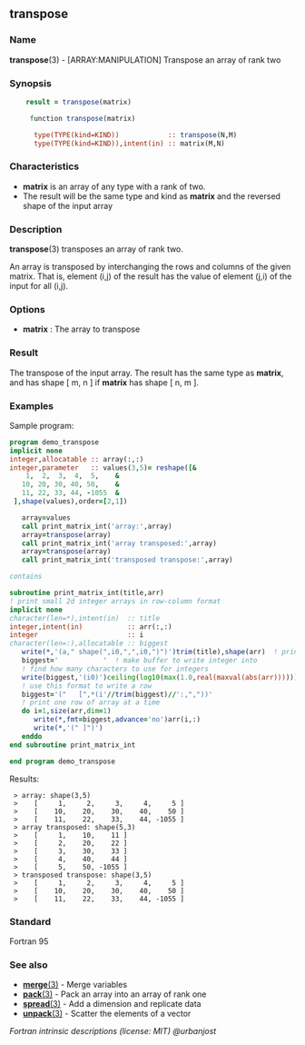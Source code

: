 ## transpose

### **Name**

**transpose**(3) - \[ARRAY:MANIPULATION\] Transpose an array of rank two

### **Synopsis**
```fortran
    result = transpose(matrix)
```
```fortran
     function transpose(matrix)

      type(TYPE(kind=KIND))            :: transpose(N,M)
      type(TYPE(kind=KIND)),intent(in) :: matrix(M,N)
```
### **Characteristics**

  - **matrix** is an array of any type with a rank of two.
  - The result will be the same type and kind as **matrix** and the
    reversed shape of the input array

### **Description**

  **transpose**(3) transposes an array of rank two.

  An array is transposed by interchanging the rows and columns of the
  given matrix. That is, element (i,j) of the result has the value of
  element (j,i) of the input for all (i,j).

### **Options**

- **matrix**
  : The array to transpose

### **Result**

The transpose of the input array. The result has the same type as
**matrix**, and has shape \[ m, n \] if **matrix** has shape \[ n, m \].

### **Examples**

Sample program:
```fortran
program demo_transpose
implicit none
integer,allocatable :: array(:,:)
integer,parameter   :: values(3,5)= reshape([&
    1,  2,  3,  4,  5,    &
   10, 20, 30, 40, 50,    &
   11, 22, 33, 44, -1055  &
 ],shape(values),order=[2,1])

   array=values
   call print_matrix_int('array:',array)
   array=transpose(array)
   call print_matrix_int('array transposed:',array)
   array=transpose(array)
   call print_matrix_int('transposed transpose:',array)

contains

subroutine print_matrix_int(title,arr)
! print small 2d integer arrays in row-column format
implicit none
character(len=*),intent(in)  :: title
integer,intent(in)           :: arr(:,:)
integer                      :: i
character(len=:),allocatable :: biggest
   write(*,'(a," shape(",i0,",",i0,")")')trim(title),shape(arr)  ! print title
   biggest='           '  ! make buffer to write integer into
   ! find how many characters to use for integers
   write(biggest,'(i0)')ceiling(log10(max(1.0,real(maxval(abs(arr))))))+2
   ! use this format to write a row
   biggest='("   [",*(i'//trim(biggest)//':,","))'
   ! print one row of array at a time
   do i=1,size(arr,dim=1)
      write(*,fmt=biggest,advance='no')arr(i,:)
      write(*,'(" ]")')
   enddo
end subroutine print_matrix_int

end program demo_transpose
```
Results:
```text
 > array: shape(3,5)
 >    [     1,     2,     3,     4,     5 ]
 >    [    10,    20,    30,    40,    50 ]
 >    [    11,    22,    33,    44, -1055 ]
 > array transposed: shape(5,3)
 >    [     1,    10,    11 ]
 >    [     2,    20,    22 ]
 >    [     3,    30,    33 ]
 >    [     4,    40,    44 ]
 >    [     5,    50, -1055 ]
 > transposed transpose: shape(3,5)
 >    [     1,     2,     3,     4,     5 ]
 >    [    10,    20,    30,    40,    50 ]
 >    [    11,    22,    33,    44, -1055 ]
```
### **Standard**

Fortran 95

### **See also**

- [**merge**(3)](#merge) - Merge variables
- [**pack**(3)](#pack) - Pack an array into an array of rank one
- [**spread**(3)](#spread) - Add a dimension and replicate data
- [**unpack**(3)](#unpack) - Scatter the elements of a vector

 _Fortran intrinsic descriptions (license: MIT) \@urbanjost_
